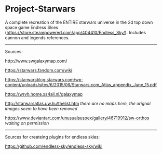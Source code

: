 # Project-Starwars
A complete recreation of the ENTIRE starwars universe in the 2d top down space game Endless Skies (https://store.steampowered.com/app/404410/Endless_Sky/). Includes cannon and legends references.

______________________________________________________________________________________________________________

Sources:

http://www.swgalaxymap.com/

https://starwars.fandom.com/wiki

https://starwarsblog.starwars.com/wp-content/uploads/sites/6/2015/06/Starwars.com_Atlas_appendix_June_15.pdf

https://wrvh.home.xs4all.nl/galaxymap

http://starwarsatlas.uw.hu/thelist.htm *there are no maps here, the orignal images seem to have been removed*

https://www.deviantart.com/unusualsuspex/gallery/46719912/sw-orthos *waiting on permission*

_______________________________________________________________________________________________________________

Sources for createing plugins for endless skies:

https://github.com/endless-sky/endless-sky/wiki

